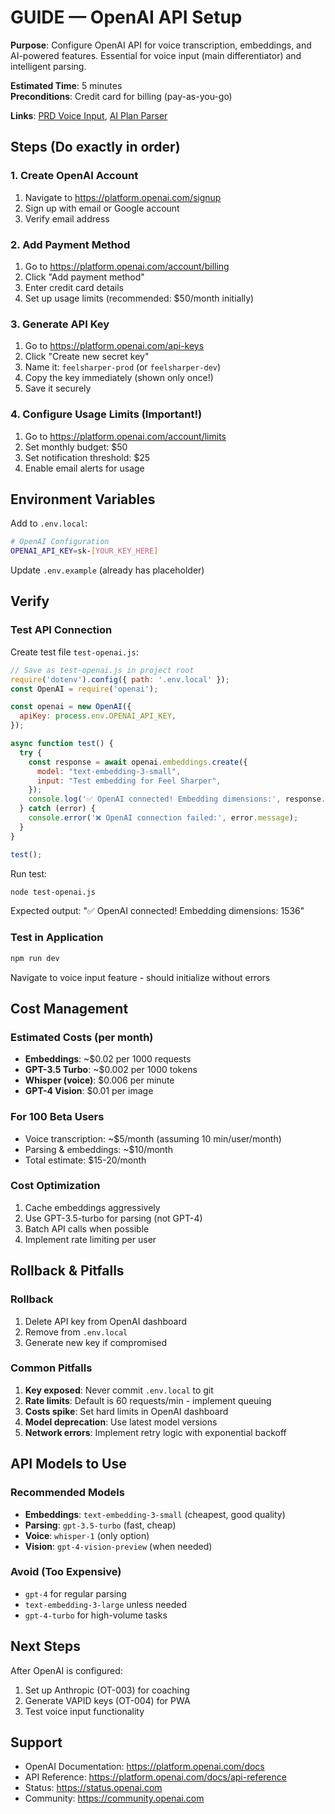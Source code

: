 # GUIDE — OpenAI API Setup

**Purpose**: Configure OpenAI API for voice transcription, embeddings, and AI-powered features. Essential for voice input (main differentiator) and intelligent parsing.

**Estimated Time**: 5 minutes  
**Preconditions**: Credit card for billing (pay-as-you-go)

**Links**: [PRD Voice Input](../PRODUCT_REQUIREMENTS.md#voice-input-must-have---immediate), [AI Plan Parser](../AI_ENHANCEMENT_PLAN.md#enhanced-parser-implementation)

## Steps (Do exactly in order)

### 1. Create OpenAI Account
1. Navigate to https://platform.openai.com/signup
2. Sign up with email or Google account
3. Verify email address

### 2. Add Payment Method
1. Go to https://platform.openai.com/account/billing
2. Click "Add payment method"
3. Enter credit card details
4. Set up usage limits (recommended: $50/month initially)

### 3. Generate API Key
1. Go to https://platform.openai.com/api-keys
2. Click "Create new secret key"
3. Name it: `feelsharper-prod` (or `feelsharper-dev`)
4. Copy the key immediately (shown only once!)
5. Save it securely

### 4. Configure Usage Limits (Important!)
1. Go to https://platform.openai.com/account/limits
2. Set monthly budget: $50
3. Set notification threshold: $25
4. Enable email alerts for usage

## Environment Variables

Add to `.env.local`:
```bash
# OpenAI Configuration
OPENAI_API_KEY=sk-[YOUR_KEY_HERE]
```

Update `.env.example` (already has placeholder)

## Verify

### Test API Connection
Create test file `test-openai.js`:
```javascript
// Save as test-openai.js in project root
require('dotenv').config({ path: '.env.local' });
const OpenAI = require('openai');

const openai = new OpenAI({
  apiKey: process.env.OPENAI_API_KEY,
});

async function test() {
  try {
    const response = await openai.embeddings.create({
      model: "text-embedding-3-small",
      input: "Test embedding for Feel Sharper",
    });
    console.log('✅ OpenAI connected! Embedding dimensions:', response.data[0].embedding.length);
  } catch (error) {
    console.error('❌ OpenAI connection failed:', error.message);
  }
}

test();
```

Run test:
```bash
node test-openai.js
```

Expected output: "✅ OpenAI connected! Embedding dimensions: 1536"

### Test in Application
```bash
npm run dev
```
Navigate to voice input feature - should initialize without errors

## Cost Management

### Estimated Costs (per month)
- **Embeddings**: ~$0.02 per 1000 requests
- **GPT-3.5 Turbo**: ~$0.002 per 1000 tokens
- **Whisper (voice)**: $0.006 per minute
- **GPT-4 Vision**: $0.01 per image

### For 100 Beta Users
- Voice transcription: ~$5/month (assuming 10 min/user/month)
- Parsing & embeddings: ~$10/month
- Total estimate: $15-20/month

### Cost Optimization
1. Cache embeddings aggressively
2. Use GPT-3.5-turbo for parsing (not GPT-4)
3. Batch API calls when possible
4. Implement rate limiting per user

## Rollback & Pitfalls

### Rollback
1. Delete API key from OpenAI dashboard
2. Remove from `.env.local`
3. Generate new key if compromised

### Common Pitfalls
1. **Key exposed**: Never commit `.env.local` to git
2. **Rate limits**: Default is 60 requests/min - implement queuing
3. **Costs spike**: Set hard limits in OpenAI dashboard
4. **Model deprecation**: Use latest model versions
5. **Network errors**: Implement retry logic with exponential backoff

## API Models to Use

### Recommended Models
- **Embeddings**: `text-embedding-3-small` (cheapest, good quality)
- **Parsing**: `gpt-3.5-turbo` (fast, cheap)
- **Voice**: `whisper-1` (only option)
- **Vision**: `gpt-4-vision-preview` (when needed)

### Avoid (Too Expensive)
- `gpt-4` for regular parsing
- `text-embedding-3-large` unless needed
- `gpt-4-turbo` for high-volume tasks

## Next Steps
After OpenAI is configured:
1. Set up Anthropic (OT-003) for coaching
2. Generate VAPID keys (OT-004) for PWA
3. Test voice input functionality

## Support
- OpenAI Documentation: https://platform.openai.com/docs
- API Reference: https://platform.openai.com/docs/api-reference
- Status: https://status.openai.com
- Community: https://community.openai.com